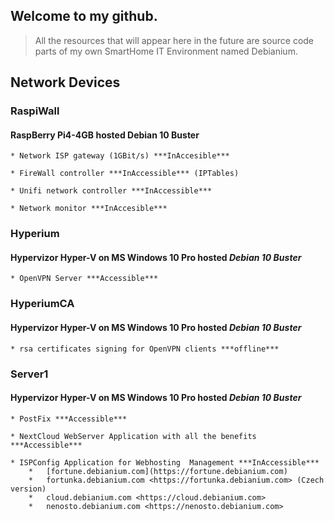 ## Welcome to my github.

> All the resources that will appear here in the future are source code parts of my own SmartHome IT Environment named Debianium.


## Network Devices

### RaspiWall
#### RaspBerry Pi4-4GB hosted Debian 10 Buster

	* Network ISP gateway (1GBit/s) ***InAccesible***

	* FireWall controller ***InAccessible*** (IPTables)

	* Unifi network controller ***InAccessible***

	* Network monitor ***InAccesible***

### Hyperium
#### Hypervizor Hyper-V on MS Windows 10 Pro hosted ***Debian 10 Buster***

	* OpenVPN Server ***Accessible***

### HyperiumCA
#### Hypervizor Hyper-V on MS Windows 10 Pro hosted ***Debian 10 Buster***

	* rsa certificates signing for OpenVPN clients ***offline***

### Server1
#### Hypervizor Hyper-V on MS Windows 10 Pro hosted ***Debian 10 Buster***
	
	* PostFix ***Accessible***
	
	* NextCloud WebServer Application with all the benefits ***Accessible***

	* ISPConfig Application for Webhosting  Management ***InAccessible***
		*	[fortune.debianium.com](https://fortune.debianium.com)
		*	fortunka.debianium.com <https://fortunka.debianium.com> (Czech version)
		*	cloud.debianium.com <https://cloud.debianium.com>
		*	nenosto.debianium.com <https://nenosto.debianium.com>

